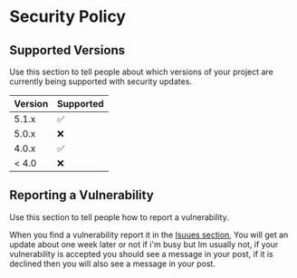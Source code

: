 # Security Policy

## Supported Versions

Use this section to tell people about which versions of your project are
currently being supported with security updates.

| Version | Supported          |
| ------- | ------------------ |
| 5.1.x   | :white_check_mark: |
| 5.0.x   | :x:                |
| 4.0.x   | :white_check_mark: |
| < 4.0   | :x:                |

## Reporting a Vulnerability

Use this section to tell people how to report a vulnerability.

When you find a vulnerability report it in the [Isuues section](https://github.com/neealdon3/Bookmarklets/issues), You will get an update about one week later or not if i'm busy but Im usually not, if your vulnerability is accepted you should see a message in your post, if it is declined then you will also see a message in your post.
